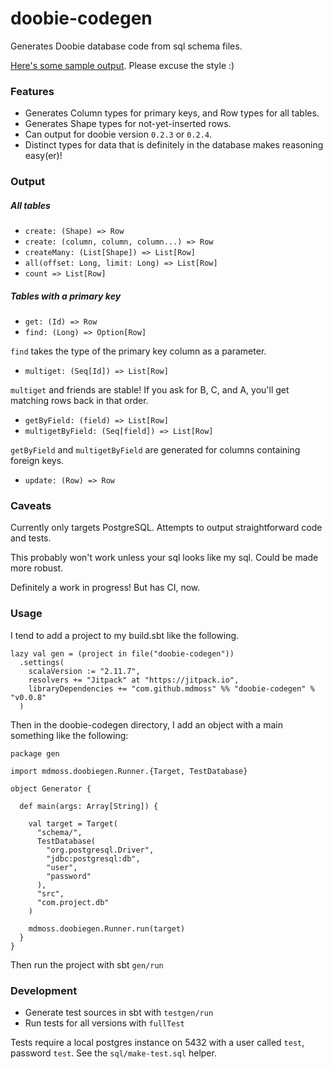 # doobie-codegen

Generates Doobie database code from sql schema files.

[Here's some sample output](sample.scala). Please excuse the style :)

### Features

- Generates Column types for primary keys, and Row types for all tables.
- Generates Shape types for not-yet-inserted rows.
- Can output for doobie version `0.2.3` or `0.2.4`.
- Distinct types for data that is definitely in the database makes reasoning easy(er)!

### Output

##### All tables

- `create: (Shape) => Row`
- `create: (column, column, column...) => Row`
- `createMany: (List[Shape]) => List[Row]`
- `all(offset: Long, limit: Long) => List[Row]`
- `count => List[Row]`

##### Tables with a primary key

- `get: (Id) => Row`
- `find: (Long) => Option[Row]`

`find` takes the type of the primary key column as a parameter.

- `multiget: (Seq[Id]) => List[Row]`

`multiget` and friends are stable! If you ask for B, C, and A, you'll get matching rows back in that order.

- `getByField: (field) => List[Row]`
- `multigetByField: (Seq[field]) => List[Row]`

`getByField` and `multigetByField` are generated for columns containing foreign keys.

- `update: (Row) => Row`

### Caveats

Currently only targets PostgreSQL. Attempts to output straightforward code and tests.

This probably won't work unless your sql looks like my sql. Could be made more robust.

Definitely a work in progress! But has CI, now.

### Usage

I tend to add a project to my build.sbt like the following.

```
lazy val gen = (project in file("doobie-codegen"))
  .settings(
    scalaVersion := "2.11.7",
    resolvers += "Jitpack" at "https://jitpack.io",
    libraryDependencies += "com.github.mdmoss" %% "doobie-codegen" % "v0.0.8"
  )
```

Then in the doobie-codegen directory, I add an object with a main something like the following:

```
package gen

import mdmoss.doobiegen.Runner.{Target, TestDatabase}

object Generator {

  def main(args: Array[String]) {

    val target = Target(
      "schema/",
      TestDatabase(
        "org.postgresql.Driver",
        "jdbc:postgresql:db",
        "user",
        "password"
      ),
      "src",
      "com.project.db"
    )

    mdmoss.doobiegen.Runner.run(target)
  }
}
```

Then run the project with sbt `gen/run`

### Development

- Generate test sources in sbt with `testgen/run`
- Run tests for all versions with `fullTest`

Tests require a local postgres instance on 5432 with a user called `test`, password `test`. See the `sql/make-test.sql` helper.
